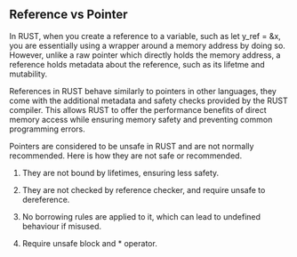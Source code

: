 ## Reference vs Pointer

In RUST, when you create a reference to a variable, such as let y_ref = &x, you are essentially using a wrapper around a memory address by doing so. However, unlike a raw pointer which directly holds the memory address, a reference holds metadata about the reference, such as its lifetme and mutability.

References in RUST behave similarly to pointers in other languages, they come with the additional metadata and safety checks provided by the RUST compiler. This allows RUST to offer the performance benefits of direct memory access while ensuring memory safety and preventing common programming errors.

Pointers are considered to be unsafe in RUST and are not normally recommended. Here is how they are not safe or recommended.

1. They are not bound by lifetimes, ensuring less safety.

2. They are not checked by reference checker, and require unsafe to dereference.

3. No borrowing rules are applied to it, which can lead to undefined behaviour if misused.

4. Require unsafe block and \* operator.
